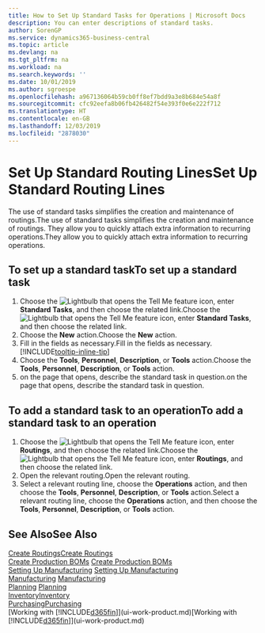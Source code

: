 ```yaml
---
title: How to Set Up Standard Tasks for Operations | Microsoft Docs
description: You can enter descriptions of standard tasks.
author: SorenGP
ms.service: dynamics365-business-central
ms.topic: article
ms.devlang: na
ms.tgt_pltfrm: na
ms.workload: na
ms.search.keywords: ''
ms.date: 10/01/2019
ms.author: sgroespe
ms.openlocfilehash: a967136064b59cb0ff8ef7bdd9a3e8b684e54a8f
ms.sourcegitcommit: cfc92eefa8b06fb426482f54e393f0e6e222f712
ms.translationtype: HT
ms.contentlocale: en-GB
ms.lasthandoff: 12/03/2019
ms.locfileid: "2878030"
---
```

# <a name="set-up-standard-routing-lines"></a><span data-ttu-id="42f80-103">Set Up Standard Routing Lines</span><span class="sxs-lookup"><span data-stu-id="42f80-103">Set Up Standard Routing Lines</span></span>
<span data-ttu-id="42f80-104">The use of standard tasks simplifies the creation and maintenance of routings.</span><span class="sxs-lookup"><span data-stu-id="42f80-104">The use of standard tasks simplifies the creation and maintenance of routings.</span></span> <span data-ttu-id="42f80-105">They allow you to quickly attach extra information to recurring operations.</span><span class="sxs-lookup"><span data-stu-id="42f80-105">They allow you to quickly attach extra information to recurring operations.</span></span>

## <a name="to-set-up-a-standard-task"></a><span data-ttu-id="42f80-106">To set up a standard task</span><span class="sxs-lookup"><span data-stu-id="42f80-106">To set up a standard task</span></span>
1. <span data-ttu-id="42f80-107">Choose the ![Lightbulb that opens the Tell Me feature](media/ui-search/search_small.png "Tell me what you want to do") icon, enter **Standard Tasks**, and then choose the related link.</span><span class="sxs-lookup"><span data-stu-id="42f80-107">Choose the ![Lightbulb that opens the Tell Me feature](media/ui-search/search_small.png "Tell me what you want to do") icon, enter **Standard Tasks**, and then choose the related link.</span></span>
2. <span data-ttu-id="42f80-108">Choose the **New** action.</span><span class="sxs-lookup"><span data-stu-id="42f80-108">Choose the **New** action.</span></span>
3. <span data-ttu-id="42f80-109">Fill in the fields as necessary.</span><span class="sxs-lookup"><span data-stu-id="42f80-109">Fill in the fields as necessary.</span></span> [!INCLUDE[tooltip-inline-tip](includes/tooltip-inline-tip_md.md)]
4. <span data-ttu-id="42f80-110">Choose the **Tools**, **Personnel**, **Description**, or **Tools** action.</span><span class="sxs-lookup"><span data-stu-id="42f80-110">Choose the **Tools**, **Personnel**, **Description**, or **Tools** action.</span></span>
5. <span data-ttu-id="42f80-111">on the page that opens, describe the standard task in question.</span><span class="sxs-lookup"><span data-stu-id="42f80-111">on the page that opens, describe the standard task in question.</span></span>

## <a name="to-add-a-standard-task-to-an-operation"></a><span data-ttu-id="42f80-112">To add a standard task to an operation</span><span class="sxs-lookup"><span data-stu-id="42f80-112">To add a standard task to an operation</span></span>
1. <span data-ttu-id="42f80-113">Choose the ![Lightbulb that opens the Tell Me feature](media/ui-search/search_small.png "Tell me what you want to do") icon, enter **Routings**, and then choose the related link.</span><span class="sxs-lookup"><span data-stu-id="42f80-113">Choose the ![Lightbulb that opens the Tell Me feature](media/ui-search/search_small.png "Tell me what you want to do") icon, enter **Routings**, and then choose the related link.</span></span>
2. <span data-ttu-id="42f80-114">Open the relevant routing.</span><span class="sxs-lookup"><span data-stu-id="42f80-114">Open the relevant routing.</span></span>
3. <span data-ttu-id="42f80-115">Select a relevant routing line, choose the **Operations** action, and then choose the **Tools**, **Personnel**, **Description**, or **Tools** action.</span><span class="sxs-lookup"><span data-stu-id="42f80-115">Select a relevant routing line, choose the **Operations** action, and then choose the **Tools**, **Personnel**, **Description**, or **Tools** action.</span></span>

## <a name="see-also"></a><span data-ttu-id="42f80-116">See Also</span><span class="sxs-lookup"><span data-stu-id="42f80-116">See Also</span></span>  
[<span data-ttu-id="42f80-117">Create Routings</span><span class="sxs-lookup"><span data-stu-id="42f80-117">Create Routings</span></span>](production-how-to-create-routings.md)  
<span data-ttu-id="42f80-118">[Create Production BOMs](production-how-to-create-production-boms.md)   </span><span class="sxs-lookup"><span data-stu-id="42f80-118">[Create Production BOMs](production-how-to-create-production-boms.md)   </span></span>  
<span data-ttu-id="42f80-119">[Setting Up Manufacturing](production-configure-production-processes.md) </span><span class="sxs-lookup"><span data-stu-id="42f80-119">[Setting Up Manufacturing](production-configure-production-processes.md) </span></span>  
<span data-ttu-id="42f80-120">[Manufacturing](production-manage-manufacturing.md)  </span><span class="sxs-lookup"><span data-stu-id="42f80-120">[Manufacturing](production-manage-manufacturing.md)  </span></span>  
<span data-ttu-id="42f80-121">[Planning](production-planning.md) </span><span class="sxs-lookup"><span data-stu-id="42f80-121">[Planning](production-planning.md) </span></span>  
[<span data-ttu-id="42f80-122">Inventory</span><span class="sxs-lookup"><span data-stu-id="42f80-122">Inventory</span></span>](inventory-manage-inventory.md)  
[<span data-ttu-id="42f80-123">Purchasing</span><span class="sxs-lookup"><span data-stu-id="42f80-123">Purchasing</span></span>](purchasing-manage-purchasing.md)  
<span data-ttu-id="42f80-124">[Working with [!INCLUDE[d365fin](includes/d365fin_md.md)]](ui-work-product.md)</span><span class="sxs-lookup"><span data-stu-id="42f80-124">[Working with [!INCLUDE[d365fin](includes/d365fin_md.md)]](ui-work-product.md)</span></span>  
